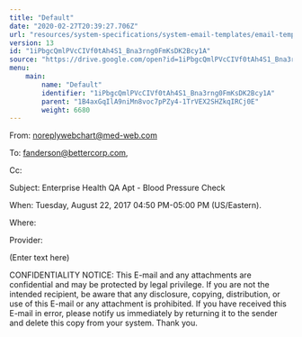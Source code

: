 ```yaml
---
title: "Default"
date: "2020-02-27T20:39:27.706Z"
url: "resources/system-specifications/system-email-templates/email-templates-from-scheduler/default.html"
version: 13
id: "1iPbgcQmlPVcCIVf0tAh4S1_Bna3rng0FmKsDK2Bcy1A"
source: "https://drive.google.com/open?id=1iPbgcQmlPVcCIVf0tAh4S1_Bna3rng0FmKsDK2Bcy1A"
menu:
    main:
        name: "Default"
        identifier: "1iPbgcQmlPVcCIVf0tAh4S1_Bna3rng0FmKsDK2Bcy1A"
        parent: "1B4axGqIlA9niMn8voc7pPZy4-1TrVEX2SHZkqIRCj0E"
        weight: 6680
---
```

From: noreplywebchart@med-web.com

To: fanderson@bettercorp.com,

Cc:

Subject: Enterprise Health QA Apt - Blood Pressure Check

When: Tuesday, August 22, 2017 04:50 PM-05:00 PM (US/Eastern).

Where: 

Provider: 

(Enter text here)



CONFIDENTIALITY NOTICE: This E-mail and any attachments are confidential and may be protected by legal privilege. If you are not the intended recipient, be aware that any disclosure, copying, distribution, or use of this E-mail or any attachment is prohibited. If you have received this E-mail in error, please notify us immediately by returning it to the sender and delete this copy from your system. Thank you.



